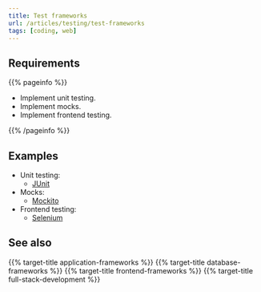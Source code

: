 ```yaml
---
title: Test frameworks
url: /articles/testing/test-frameworks
tags: [coding, web]
---
```


## Requirements

{{% pageinfo %}}

* Implement unit testing.
* Implement mocks.
* Implement frontend testing.

{{% /pageinfo %}}

## Examples

* Unit testing:
  * [JUnit](https://junit.org/junit5/)
* Mocks:
  * [Mockito](https://site.mockito.org/)
* Frontend testing:
  * [Selenium](https://www.selenium.dev/)

## See also

{{% target-title application-frameworks %}}
{{% target-title database-frameworks %}}
{{% target-title frontend-frameworks %}}
{{% target-title full-stack-development %}}
